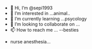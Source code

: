 - 👋 Hi, I’m @sepi1993
- 👀 I’m interested in ...animal..
- 🌱 I’m currently learning ...psycology
- 💞️ I’m looking to collaborate on ...
- 📫 How to reach me ...
--besties
<!---
sepi1993/sepi1993 is a ✨ special ✨ repository because its `README.md` (this file) appears on your GitHub profile.
You can click the Preview link to take a look at your changes.
--->
- nurse anesthesia...
